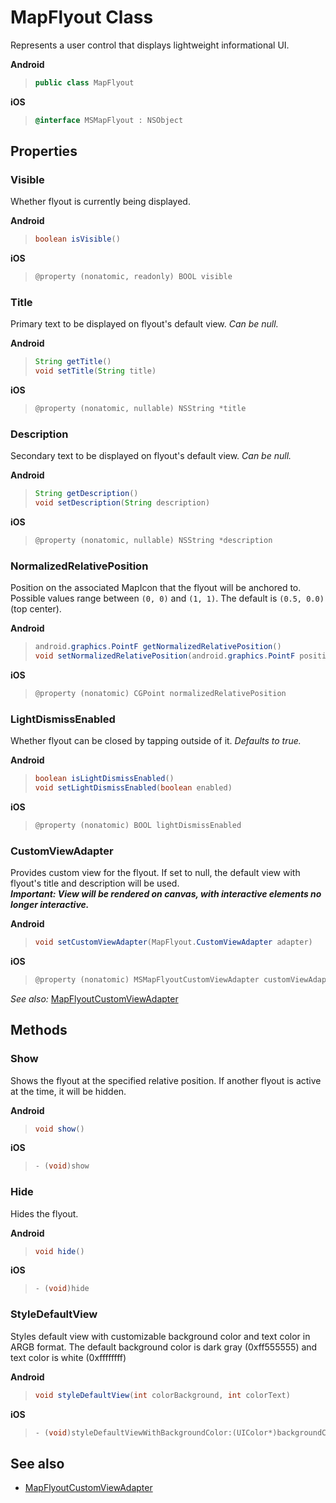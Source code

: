 
# MapFlyout Class

Represents a user control that displays lightweight informational UI.

**Android**

>```java
> public class MapFlyout
>```

**iOS**

>```objectivec
> @interface MSMapFlyout : NSObject
>```

## Properties

### Visible

Whether flyout is currently being displayed.

**Android**

>```java
> boolean isVisible()
>```

**iOS**

>```objectivec
> @property (nonatomic, readonly) BOOL visible
>```


### Title

Primary text to be displayed on flyout's default view. *Can be null.*

**Android**

>```java
> String getTitle()
> void setTitle(String title)
>```

**iOS**

>```objectivec
> @property (nonatomic, nullable) NSString *title
>```

### Description

Secondary text to be displayed on flyout's default view. *Can be null.*

**Android**

>```java
> String getDescription()
> void setDescription(String description)
>```

**iOS**

>```objectivec
> @property (nonatomic, nullable) NSString *description
>```

### NormalizedRelativePosition

Position on the associated MapIcon that the flyout will be anchored to.  
Possible values range between `(0, 0)` and `(1, 1)`. The default is `(0.5, 0.0)` (top center).

**Android**

>```java
> android.graphics.PointF getNormalizedRelativePosition()
> void setNormalizedRelativePosition(android.graphics.PointF position)
>```

**iOS**

>```objectivec
> @property (nonatomic) CGPoint normalizedRelativePosition
>```

### LightDismissEnabled

Whether flyout can be closed by tapping outside of it. *Defaults to true.*

**Android**

>```java
> boolean isLightDismissEnabled()
> void setLightDismissEnabled(boolean enabled)
>```

**iOS**

>```objectivec
> @property (nonatomic) BOOL lightDismissEnabled
>```

### CustomViewAdapter

Provides custom view for the flyout. If set to null, the default view with flyout's title and description will be used.  
***Important: View will be rendered on canvas, with interactive elements no longer interactive.***

**Android**

>```java
> void setCustomViewAdapter(MapFlyout.CustomViewAdapter adapter)
>```

**iOS**

>```objectivec
> @property (nonatomic) MSMapFlyoutCustomViewAdapter customViewAdapter
>```

_See also:_ [MapFlyoutCustomViewAdapter](mapflyoutcustomviewadapter-interface.md)

## Methods

### Show

Shows the flyout at the specified relative position. If another flyout is active at the time, it will be hidden.

**Android**

>```java
> void show()
>```

**iOS**

>```objectivec
> - (void)show
>```


### Hide

Hides the flyout.

**Android**

>```java
> void hide()
>```

**iOS**

>```objectivec
> - (void)hide
>```


### StyleDefaultView

Styles default view with customizable background color and text color in ARGB format. The default background color is dark gray (0xff555555) and text color is white (0xffffffff)

**Android**

>```java
> void styleDefaultView(int colorBackground, int colorText)
>```

**iOS**

>```objectivec
> - (void)styleDefaultViewWithBackgroundColor:(UIColor*)backgroundColor textColor:(UIColor*)textColor
>```

## See also

* [MapFlyoutCustomViewAdapter](mapflyoutcustomviewadapter-interface.md)
